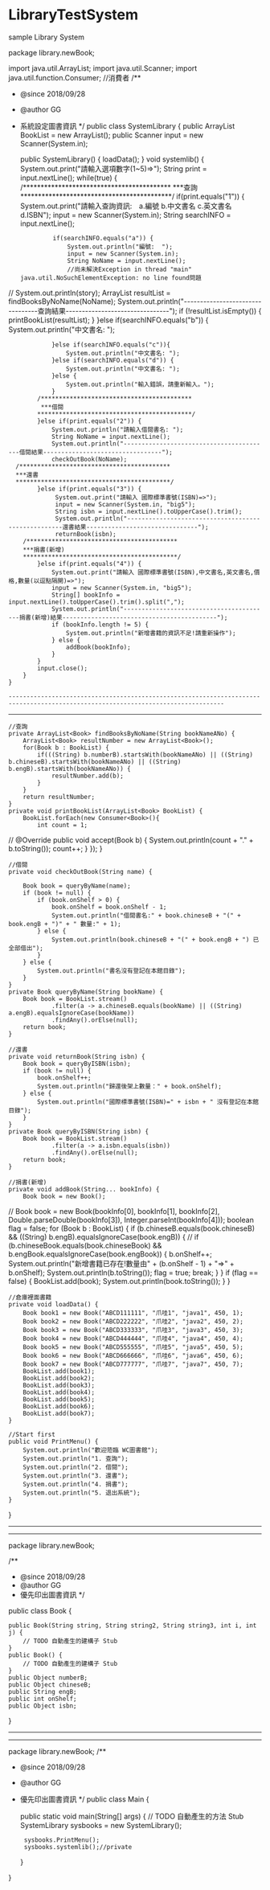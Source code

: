# LibraryTestSystem
sample Library System 

package library.newBook;

import java.util.ArrayList;
import java.util.Scanner;
import java.util.function.Consumer; //消費者
/**
 * @since  2018/09/28
 * @author GG
 * 系統設定圖書資訊
 */
public class SystemLibrary {
	public ArrayList<Book> BookList = new ArrayList<Book>();
	public Scanner input = new Scanner(System.in);
	
	public SystemLibrary() {
        loadData();
    }
	void systemlib() {
		System.out.print("請輸入選項數字(1~5)=>");
		String print = input.nextLine();
		while(true) {
			/******************************************
			 ***查詢
			*******************************************/
			if(print.equals("1")) {
				System.out.print("請輸入查詢資訊:　a.編號 b.中文書名 c.英文書名 d.ISBN");
				input = new Scanner(System.in);
				String searchINFO = input.nextLine();
				
				if(searchINFO.equals("a")) {
					System.out.println("編號:  ");
					input = new Scanner(System.in);
					String NoName = input.nextLine();
					//尚未解決Exception in thread "main" java.util.NoSuchElementException: no line found問題
//					System.out.println(story);
					ArrayList<Book> resultList = findBooksByNoName(NoName);
					System.out.println("---------------------------------查詢結果--------------------------------");
	                if (!resultList.isEmpty()) {
	                	printBookList(resultList);
	                }
				}else if(searchINFO.equals("b")) {
					System.out.println("中文書名: ");
					
				}else if(searchINFO.equals("c")){
					System.out.println("中文書名: ");
				}else if(searchINFO.equals("d")) {
					System.out.println("中文書名: ");
				}else {
					System.out.println("輸入錯誤，請重新輸入。");
				}
			/******************************************
			 ***借閱
			*******************************************/		
			}else if(print.equals("2")) {
				System.out.println("請輸入借閱書名: ");
				String NoName = input.nextLine();
				System.out.println("-----------------------------------------借閱結果---------------------------------");
                checkOutBook(NoName);
      /******************************************
      ***還書
      *******************************************/
			}else if(print.equals("3")) {
				 System.out.print("請輸入 國際標準書號(ISBN)=>");
	             input = new Scanner(System.in, "big5");
	             String isbn = input.nextLine().toUpperCase().trim();
	             System.out.println("----------------------------------------------------還書結果-------------------------------");
	             returnBook(isbn);
	    /******************************************
	    ***捐書(新增)
	    *******************************************/
			}else if(print.equals("4")) {
				System.out.print("請輸入 國際標準書號(ISBN),中文書名,英文書名,價格,數量(以逗點隔開)=>");
                input = new Scanner(System.in, "big5");
                String[] bookInfo = input.nextLine().toUpperCase().trim().split(",");
                System.out.println("-----------------------------------------捐書(新增)結果-------------------------------------------");
                if (bookInfo.length != 5) {
                    System.out.println("新增書籍的資訊不足!請重新操作");
                } else {
                    addBook(bookInfo);
                }
			}
			input.close();
		}
	}
	
	----------------------------------------------------------------------------------------------------------------------------------
  ----------------------------------------------------------------------------------------------------------------------------------
	
	//查詢
	private ArrayList<Book> findBooksByNoName(String bookNameANo) {
		ArrayList<Book> resultNumber = new ArrayList<Book>();
		for(Book b : BookList) {
			if(((String) b.numberB).startsWith(bookNameANo) || ((String) b.chineseB).startsWith(bookNameANo) || ((String) b.engB).startsWith(bookNameANo)) {
				resultNumber.add(b);
			}
		}
		return resultNumber;
	}
	private void printBookList(ArrayList<Book> BookList) {
		BookList.forEach(new Consumer<Book>(){
			int count = 1;
//			@Override
			public void accept(Book b) {
				System.out.println(count + "." + b.toString());
				count++;
			}
		});
	}
  
	//借閱
    private void checkOutBook(String name) {
    	
        Book book = queryByName(name);
        if (book != null) {
            if (book.onShelf > 0) {
                book.onShelf = book.onShelf - 1;
                System.out.println("借閱書名:" + book.chineseB + "(" + book.engB + ")" + " 數量:" + 1);
            } else {
                System.out.println(book.chineseB + "(" + book.engB + ") 已全部借出");
            }
        } else {
            System.out.println("書名沒有登記在本館目錄");
        }
    }
    private Book queryByName(String bookName) {
        Book book = BookList.stream()
                .filter(a -> a.chineseB.equals(bookName) || ((String) a.engB).equalsIgnoreCase(bookName))
                .findAny().orElse(null);
        return book;
    }
    
    //還書
    private void returnBook(String isbn) {
        Book book = queryByISBN(isbn);
        if (book != null) {
            book.onShelf++;
            System.out.println("歸還後架上數量：" + book.onShelf);
        } else {
            System.out.println("國際標準書號(ISBN)=" + isbn + " 沒有登記在本館目錄");
        }
    }
    private Book queryByISBN(String isbn) {
        Book book = BookList.stream()
                .filter(a -> a.isbn.equals(isbn))
                .findAny().orElse(null);
        return book;
    }
    
    //捐書(新增)
    private void addBook(String... bookInfo) {
    	Book book = new Book();
//        Book book = new Book(bookInfo[0], bookInfo[1], bookInfo[2], Double.parseDouble(bookInfo[3]), Integer.parseInt(bookInfo[4]));
        boolean flag = false;
        for (Book b : BookList) {
            if (b.chineseB.equals(book.chineseB) && ((String) b.engB).equalsIgnoreCase(book.engB)) {
//          if (b.chineseBook.equals(book.chineseBook) && b.engBook.equalsIgnoreCase(book.engBook)) {
                b.onShelf++;
                System.out.println("新增書籍已存在!數量由" + (b.onShelf - 1) + "=>" + b.onShelf);
                System.out.println(b.toString());
                flag = true;
                break;
            }
        }
        if (flag == false) {
            BookList.add(book);
            System.out.println(book.toString());
        }
    }
    
    //倉庫裡面書籍
    private void loadData() {
        Book book1 = new Book("ABCD111111", "爪哇1", "java1", 450, 1);
        Book book2 = new Book("ABCD222222", "爪哇2", "java2", 450, 2);
        Book book3 = new Book("ABCD333333", "爪哇3", "java3", 450, 3);
        Book book4 = new Book("ABCD444444", "爪哇4", "java4", 450, 4);
        Book book5 = new Book("ABCD555555", "爪哇5", "java5", 450, 5);
        Book book6 = new Book("ABCD666666", "爪哇6", "java6", 450, 6);
        Book book7 = new Book("ABCD777777", "爪哇7", "java7", 450, 7);
        BookList.add(book1);
        BookList.add(book2);
        BookList.add(book3);
        BookList.add(book4);
        BookList.add(book5);
        BookList.add(book6);
        BookList.add(book7);
    }
    
    //Start first
	public void PrintMenu() {
		System.out.println("歡迎蒞臨 WC圖書館");
		System.out.println("1. 查詢");
		System.out.println("2. 借閱");
		System.out.println("3. 還書");
		System.out.println("4. 捐書");
		System.out.println("5. 退出系統");
	}
}


------------------------------------------------------------------------------------------------------------------------------------
-------------------------------------------------------------------------------------------------------------------------------------

package library.newBook;


/**
 * @since  2018/09/28
 * @author GG
 * 優先印出圖書資訊
 */

public class Book {

	public Book(String string, String string2, String string3, int i, int j) {
		// TODO 自動產生的建構子 Stub
	}
	public Book() {
		// TODO 自動產生的建構子 Stub
	}
	public Object numberB;
	public Object chineseB;
	public String engB;
	public int onShelf;
	public Object isbn;
	
}

--------------------------------------------------------------------------------------------------------------------------------------
--------------------------------------------------------------------------------------------------------------------------------------

package library.newBook;
/**
 * @since  2018/09/28
 * @author GG
 * 優先印出圖書資訊
 */
public class Main {

	public static void main(String[] args) {
		// TODO 自動產生的方法 Stub
		SystemLibrary sysbooks = new SystemLibrary(); 
		
		sysbooks.PrintMenu();
		sysbooks.systemlib();//private
		
	}

}
